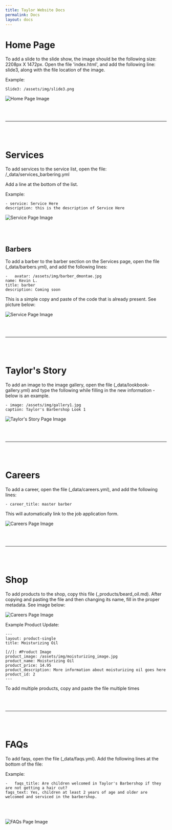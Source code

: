```yaml
---
title: Taylor Website Docs
permalink: Docs
layout: docs
---
```


# Home Page

To add a slide to the slide show, the image should be the following size: 2208px X 1472px.  Open the file 'index.html', and add the following line: slide3, along with the file location of the image.  

Example:

    Slide3: /assets/img/slide3.png  

![Home Page Image](/assets/img/docs/home.png "Home Page Image")


<br/><br/>

***      
<br/><br/>
# Services

To add services to the service list, open the file: /_data/services_barbering.yml


Add a line at the bottom of the list.

Example:

    - service: Service Here
    description: this is the description of Service Here

![Service Page Image](/assets/img/docs/service.png "Service Page Image")

<br/><br/>

## Barbers

To add a barber to the barber section on the Services page, open the file (_data/barbers.yml), and add the following lines:

    -   avatar: /assets/img/barber_dmontae.jpg
    name: Kevin L.
    title: barber
    description: Coming soon


This is a simple copy and paste of the code that is already present.  See picture below:

![Service Page Image](/assets/img/docs/barbers.png "Service Page Image")

<br><br>

***

<br><br>

# Taylor's Story

To add an image to the image gallery, open the file (_data/lookbook-gallery.yml) and type the following while filling in the new information - below is an example.

    - image: /assets/img/gallery1.jpg
    caption: Taylor's Barbershop Look 1

![Taylor's Story Page Image](/assets/img/docs/gallery.png "Taylor's Story Page Image")

<br><br>

***

<br><br>
# Careers

To add a career, open the file (_data/careers.yml), and add the following lines:

    - career_title: master barber

This will automatically link to the job application form.

![Careers Page Image](/assets/img/docs/careers.png "Careers Page Image")

<br><br>

***

<br><br>
# Shop

To add products to the shop, copy this file (_products/beard_oil.md).  After copying and pasting the file and then changing its name, fill in the proper metadata.  See image below:

![Careers Page Image](/assets/img/docs/products.png "Careers Page Image")

Example Product Update:

    ---
    layout: product-single
    title: Moisturizing Oil

    [//]: #Product Image
    product_image: /assets/img/moisturizing_image.jpg
    product_name: Moisturizing Oil
    product_price: 14.95
    product_description: More information about moisturizing oil goes here
    product_id: 2
    ---


To add multiple products, copy and paste the file multiple times

<br><br>

***

<br><br>
# FAQs

To add faqs, open the file (_data/faqs.yml).  Add the following lines at the bottom of the file:

Example:

    -   faqs_title: Are children welcomed in Taylor's Barbershop if they are not getting a hair cut?
    faqs_text: Yes, children at least 2 years of age and older are welcomed and serviced in the barbershop.

<br><br>

![FAQs Page Image](/assets/img/docs/faqs.png "FAQs Page Image")
